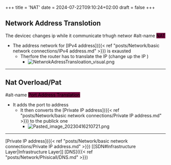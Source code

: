 +++
title = 'NAT'
date = 2024-07-22T09:10:24+02:00
draft = false
+++


## Network Address Translotion 
The devicec changes ip while it communicate trhugh networ
#alt-name 
<mark style="background: #72083D;">NAT</mark>
- The address network for [IPv4 address]({{< ref "posts/Network/basic network connections/IPv4 address.md" >}}) is exausted
	- Therfore the router has to translate the IP (change up the IP )
		- ![NetwrokAdressTransloation_visual.png](/Notes/NetwrokAdressTransloation_visual.png)
--- 


## Nat Overload/Pat 
#alt-name <mark style="background: #72083D;">Port Address Translation </mark>
- It adds the port to address 
	- It then converts the [Private IP address]({{< ref "posts/Network/basic network connections/Private IP address.md" >}}) to the publick one 
		- ![Pasted_image_20230416210721.png](/Notes/Pasted_image_20230416210721.png)
 
 ---
 
 [Private IP address]({{< ref "posts/Network/basic network connections/Private IP address.md" >}})
 [[SDN#Infrastructure Layer|Infrastructure Layer]] 
 [DNS]({{< ref "posts/Network/Phisicall/DNS.md" >}})
